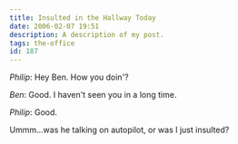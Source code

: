 ```yaml
---
title: Insulted in the Hallway Today
date: 2006-02-07 19:51
description: A description of my post.
tags: the-office
id: 187
---
```

<i>Philip</i>:  Hey Ben.  How you doin'?

<i>Ben</i>:  Good.  I haven't seen you in a long time.

<i>Philip</i>:  Good.


Ummm...was he talking on autopilot, or was I just insulted?
